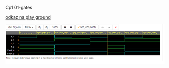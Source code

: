 Cp1
01-gates

[odkaz na play ground](https://www.edaplayground.com/x/NGst)

![Logo](Graph/graph.jpg)